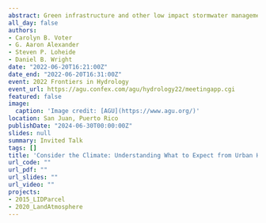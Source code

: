 ```yaml
---
abstract: Green infrastructure and other low impact stormwater management practices are more widely encouraged today than ever before, but our understanding of how their performance varies based on geographic location remains largely limited to site-specific case studies and measurements of runoff from discrete events. As we move toward more holistic approaches for addressing urban hazards, we must also move beyond only predicting event-scale runoff reduction to develop generalizable principles for how hydrologic interventions alter long-term (i.e., annual or longer) urban water and energy balances. At these longer time scales, climate is a critical control. Here, we explore how climate alters the effect of two types of urban hydrology interventions - infiltration-based stormwater management practices and planting of street trees - on long-term urban water and energy balances. We use a physically-based hydrologic model (ParFlow) and custom version of a widely-used land surface model (NOAH-MP) to simulate how the same interventions perform under meteorological forcing from major cities across the United States in a range of climatic settings. While within-storm characteristics (e.g., precipitation intensity) are conventionally considered to be the main control on the performance of these types of hydrologic interventions, our findings show that longer-term urban water and energy balances are controlled by the relative balance and timing of water and energy availability (PET:P, 30 d correlation of PET and P) and measures of precipitation intermittency. We close with suggestions for incorporating these ideas and concepts into management practices and future studies.
all_day: false
authors:
- Carolyn B. Voter
- G. Aaron Alexander
- Steven P. Loheide
- Daniel B. Wright
date: "2022-06-20T16:21:00Z"
date_end: "2022-06-20T16:31:00Z"
event: 2022 Frontiers in Hydrology
event_url: https://agu.confex.com/agu/hydrology22/meetingapp.cgi
featured: false
image:
  caption: 'Image credit: [AGU](https://www.agu.org/)'
location: San Juan, Puerto Rico
publishDate: "2024-06-30T00:00:00Z"
slides: null
summary: Invited Talk
tags: []
title: 'Consider the Climate: Understanding What to Expect from Urban Hydrology Interventions Depending on Where You Are'
url_code: ""
url_pdf: ""
url_slides: ""
url_video: ""
projects:
- 2015_LIDParcel
- 2020_LandAtmosphere
---
```

